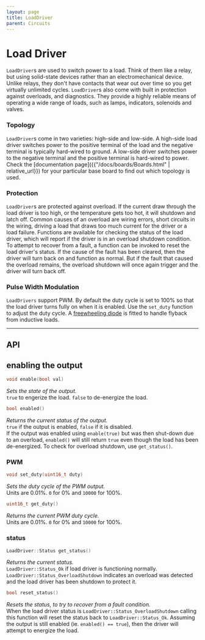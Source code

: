 ```yaml
---
layout: page
title: LoadDriver
parent: Circuits
---
```


# Load Driver
`LoadDriver`s are used to switch power to a load. Think of them like a relay, but using solid-state devices rather than an electromechanical device. Unlike relays, they don't have contacts that wear out over time so you get virtually unlimited cycles. `LoadDriver`s also come with built in protection against overloads, and diagnostics. They provide a highly reliable means of operating a wide range of loads, such as lamps, indicators, solenoids and valves.

### Topology
`LoadDriver`s come in two varieties: high-side and low-side. A high-side load driver switches power to the positive terminal of the load and the negative terminal is typically hard-wired to ground. A low-side driver switches power to the negative terminal and the positive terminal is hard-wired to power. Check the [documentation page]({{"/docs/boards/Boards.html" | relative_url}}) for your particular base board to find out which topology is used. 

### Protection
`LoadDriver`s are protected against overload. If the current draw through the load driver is too high, or the temperature gets too hot, it will shutdown and latch off. Common causes of an overload are wiring errors, short circuits in the wiring, driving a load that draws too much current for the driver or a load failure. Functions are available for checking the status of the load driver, which will report if the driver is in an overload shutdown condition. To attempt to recover from a fault, a function can be invoked to reset the load driver's status. If the cause of the fault has been cleared, then the driver will turn back on and function as normal. But if the fault that caused the overload remains, the overload shutdown will once again trigger and the driver will turn back off.   

### Pulse Width Modulation
`LoadDrivers` support PWM. By default the duty cycle is set to 100% so that the load driver turns fully on when it is enabled. Use the `set_duty` function to adjust the duty cycle. A [freewheeling diode](https://www.electronicshub.org/flyback-diode-or-freewheeling-diode/) is fitted to handle flyback from inductive loads. 

---

## API

## enabling the output
``` cpp
void enable(bool val)
```
*Sets the state of the output.*  
`true` to engerize the load. `false` to de-energize the load.

``` cpp
bool enabled()
```
*Returns the current status of the output.*  
`true` if the output is enabled, `false` if it is disabled.  
If the output was enabled using `enable(true)` but was then shut-down due to an overload, `enabled()` will still return `true` even though the load has been de-energized. To check for overload shutdown, use `get_status()`.

### PWM

``` cpp
void set_duty(uint16_t duty)
```
*Sets the duty cycle of the PWM output.*  
Units are 0.01%. `0` for 0% and `10000` for 100%.

``` cpp
uint16_t get_duty()
```
*Returns the current PWM duty cycle.*  
Units are 0.01%. `0` for 0% and `10000` for 100%.

### status
``` cpp
LoadDriver::Status get_status()
```
*Returns the current status.*  
`LoadDriver::Status_Ok` if load driver is functioning normally.
`LoadDriver::Status_OverloadShutdown` indicates an overload was detected and the load driver has been shutdown to protect it.

``` cpp
bool reset_status()
```
*Resets the status, to try to recover from a fault condition.*  
When the load driver status is `LoadDriver::Status_OverloadShutdown` calling this function will reset the status back to `LoadDriver::Status_Ok`. Assuming the output is still enabled (ie. `enabled() == true`), then the driver will attempt to energize the load. 